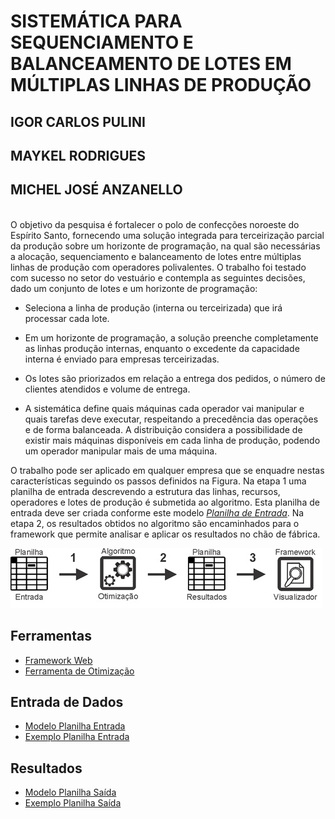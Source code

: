 # SISTEMÁTICA PARA SEQUENCIAMENTO E BALANCEAMENTO DE LOTES EM MÚLTIPLAS LINHAS DE PRODUÇÃO
## IGOR CARLOS PULINI
## MAYKEL RODRIGUES
## MICHEL JOSÉ ANZANELLO



<br />O objetivo da pesquisa é fortalecer o polo de confecções noroeste do Espírito Santo, fornecendo uma solução integrada para terceirização parcial da produção sobre um horizonte de programação, na qual são necessárias a alocação, sequenciamento e balanceamento de lotes entre múltiplas linhas de produção com operadores polivalentes. O trabalho foi testado com sucesso no setor do vestuário e contempla as seguintes decisões, dado um conjunto de lotes e um horizonte de programação:<br />
  
  + Seleciona a linha de produção (interna ou terceirizada) que irá processar cada lote. 
  
  + Em um horizonte de programação, a solução preenche completamente as linhas produção internas, enquanto o excedente da capacidade       interna é enviado para empresas terceirizadas.
 
  +	Os lotes são priorizados em relação a entrega dos pedidos, o número de clientes atendidos e volume de entrega.

  +	A sistemática define quais máquinas cada operador vai manipular e quais tarefas deve executar, respeitando a precedência das      operações e de forma balanceada. A distribuição considera a possibilidade de existir mais máquinas disponíveis em cada linha de produção, podendo um operador manipular mais de uma máquina.

O trabalho pode ser aplicado em qualquer empresa que se enquadre nestas características seguindo os passos definidos na Figura. Na etapa 1 uma planilha de entrada descrevendo a estrutura das linhas, recursos, operadores e lotes de produção é submetida ao algoritmo. Esta planilha de entrada deve ser criada conforme este modelo *[Planilha de Entrada](/Entrada.xls)*. Na etapa 2, os resultados obtidos no algoritmo são encaminhados para o framework que permite analisar e aplicar os resultados no chão de fábrica. 



![Passos para Utilização](/FIGURA1.png)

## Ferramentas
* [Framework Web](https://igorcarlospulini.github.io/dist) 
* [Ferramenta de Otimização](https://www.dropbox.com/s/47i1xeaqjzj0xrd/NSGA.zip?dl=0)


## Entrada de Dados 
* [Modelo Planilha Entrada](https://www.dropbox.com/s/o6vdqhi9obwdmes/Modelo%20Arquivo%20de%20Entrada.xlsx?dl=0)
* [Exemplo Planilha Entrada](https://www.dropbox.com/s/54ufpamgxg3x4ai/Exemplo%20Planilha%20Entrada.xls?dl=0)

## Resultados 
* [Modelo Planilha Saída](https://www.dropbox.com/s/eo9cwg8ezfi3jy5/Modelo%20Arquivo%20Sa%C3%ADda.xlsx?dl=0)
* [Exemplo Planilha Saída](https://www.dropbox.com/s/4gt932czzb7ie7r/Exemplo%20Planilha%20Saida.xls?dl=0)



